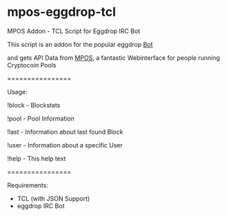 mpos-eggdrop-tcl
================

MPOS Addon - TCL Script for Eggdrop IRC Bot

This script is an addon for the popular eggdrop <a href="http://www.eggheads.org">Bot</a>

and gets API Data from <a href="https://github.com/TheSerapher/php-mpos">MPOS</a>, 
a fantastic Webinterface for people running Cryptocoin Pools


================

Usage:

!block       - Blockstats

!pool        - Pool Information

!last        - Information about last found Block

!user <user> - Information about a specific User

!help        - This help text



================

Requirements:

 - TCL (with JSON Support)
 - eggdrop IRC Bot

